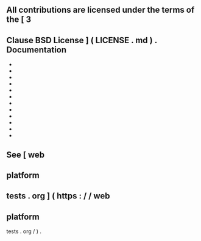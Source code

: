 All
contributions
are
licensed
under
the
terms
of
the
[
3
-
Clause
BSD
License
]
(
LICENSE
.
md
)
.
Documentation
-
-
-
-
-
-
-
-
-
-
-
-
-
See
[
web
-
platform
-
tests
.
org
]
(
https
:
/
/
web
-
platform
-
tests
.
org
/
)
.

